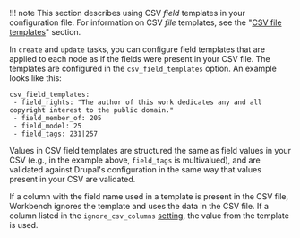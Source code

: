 !!! note
    This section describes using CSV *field* templates in your configuration file. For information on CSV *file* templates, see the "[CSV file templates](/islandora_workbench_docs/generating_csv_files/#csv-file-templates)" section.

In `create` and `update` tasks, you can configure field templates that are applied to each node as if the fields were present in your CSV file. The templates are configured in the `csv_field_templates` option. An example looks like this:

```text
csv_field_templates:
 - field_rights: "The author of this work dedicates any and all copyright interest to the public domain."
 - field_member_of: 205
 - field_model: 25
 - field_tags: 231|257
```

Values in CSV field templates are structured the same as field values in your CSV (e.g., in the example above, `field_tags` is multivalued), and are validated against Drupal's configuration in the same way that values present in your CSV are validated.

If a column with the field name used in a template is present in the CSV file, Workbench ignores the template and uses the data in the CSV file. If a column listed in the `ignore_csv_columns` [setting](/islandora_workbench_docs/ignoring_csv_rows_and_columns/#ignoring-csv-columns), the value from the template is used.
